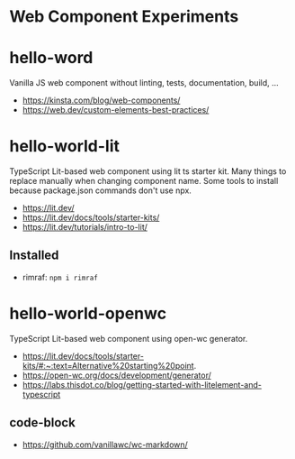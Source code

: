 # Web Component Experiments #

# hello-word

Vanilla JS web component without linting, tests, documentation, build, ...

- https://kinsta.com/blog/web-components/
- https://web.dev/custom-elements-best-practices/

# hello-world-lit

TypeScript Lit-based web component using lit ts starter kit.
Many things to replace manually when changing component name.
Some tools to install because package.json commands don't use npx.

- https://lit.dev/
- https://lit.dev/docs/tools/starter-kits/
- https://lit.dev/tutorials/intro-to-lit/


## Installed

- rimraf: `npm i rimraf`

# hello-world-openwc

TypeScript Lit-based web component using open-wc generator.

- https://lit.dev/docs/tools/starter-kits/#:~:text=Alternative%20starting%20point.
- https://open-wc.org/docs/development/generator/
- https://labs.thisdot.co/blog/getting-started-with-litelement-and-typescript


## code-block

- https://github.com/vanillawc/wc-markdown/